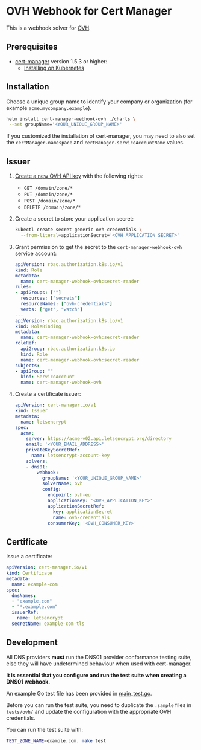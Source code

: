 # OVH Webhook for Cert Manager

This is a webhook solver for [OVH](http://www.ovh.com).

## Prerequisites

* [cert-manager](https://github.com/jetstack/cert-manager) version 1.5.3 or higher:
  - [Installing on Kubernetes](https://cert-manager.io/docs/installation/kubernetes/#installing-with-helm)

## Installation

Choose a unique group name to identify your company or organization (for example `acme.mycompany.example`).

```bash
helm install cert-manager-webhook-ovh ./charts \
 --set groupName='<YOUR_UNIQUE_GROUP_NAME>'
```

If you customized the installation of cert-manager, you may need to also set the `certManager.namespace` and `certManager.serviceAccountName` values.

## Issuer

1. [Create a new OVH API key](https://docs.ovh.com/gb/en/customer/first-steps-with-ovh-api/) with the following rights:
    * `GET /domain/zone/*`
    * `PUT /domain/zone/*`
    * `POST /domain/zone/*`
    * `DELETE /domain/zone/*`

2. Create a secret to store your application secret:

    ```bash
    kubectl create secret generic ovh-credentials \
      --from-literal=applicationSecret='<OVH_APPLICATION_SECRET>'
    ```

3. Grant permission to get the secret to the `cert-manager-webhook-ovh` service account:

    ```yaml
    apiVersion: rbac.authorization.k8s.io/v1
    kind: Role
    metadata:
      name: cert-manager-webhook-ovh:secret-reader
    rules:
    - apiGroups: [""]
      resources: ["secrets"]
      resourceNames: ["ovh-credentials"]
      verbs: ["get", "watch"]
    ---
    apiVersion: rbac.authorization.k8s.io/v1
    kind: RoleBinding
    metadata:
      name: cert-manager-webhook-ovh:secret-reader
    roleRef:
      apiGroup: rbac.authorization.k8s.io
      kind: Role
      name: cert-manager-webhook-ovh:secret-reader
    subjects:
    - apiGroup: ""
      kind: ServiceAccount
      name: cert-manager-webhook-ovh
    ```

4. Create a certificate issuer:

    ```yaml
    apiVersion: cert-manager.io/v1
    kind: Issuer
    metadata:
      name: letsencrypt
    spec:
      acme:
        server: https://acme-v02.api.letsencrypt.org/directory
        email: '<YOUR_EMAIL_ADDRESS>'
        privateKeySecretRef:
          name: letsencrypt-account-key
        solvers:
        - dns01:
            webhook:
              groupName: '<YOUR_UNIQUE_GROUP_NAME>'
              solverName: ovh
              config:
                endpoint: ovh-eu
                applicationKey: '<OVH_APPLICATION_KEY>'
                applicationSecretRef:
                  key: applicationSecret
                  name: ovh-credentials
                consumerKey: '<OVH_CONSUMER_KEY>'
    ```

## Certificate

Issue a certificate:

```yaml
apiVersion: cert-manager.io/v1
kind: Certificate
metadata:
  name: example-com
spec:
  dnsNames:
  - "example.com"
  - "*.example.com"
  issuerRef:
    name: letsencrypt
  secretName: example-com-tls
```

## Development

All DNS providers **must** run the DNS01 provider conformance testing suite,
else they will have undetermined behaviour when used with cert-manager.

**It is essential that you configure and run the test suite when creating a
DNS01 webhook.**

An example Go test file has been provided in [main_test.go]().

Before you can run the test suite, you need to duplicate the `.sample` files in `tests/ovh/` and update the configuration with the appropriate OVH credentials.

You can run the test suite with:

```bash
TEST_ZONE_NAME=example.com. make test
```
